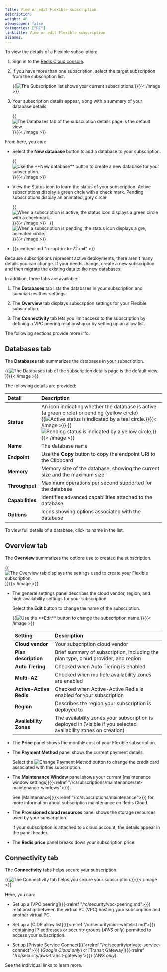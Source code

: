 ```yaml
---
Title: View or edit Flexible subscription
description:
weight: 40
alwaysopen: false
categories: ["RC"]
linktitle: View or edit Flexible subscription
aliases:
---
```

To view the details of a Flexible subscription:

1.  Sign in to the [Redis Cloud console](https://app.redislabs.com/#).

1.  If you have more than one subscription, select the target subscription from the subscription list.

    {{<image filename="images/rc/subscription-list-select.png" alt="The Subscription list shows your current subscriptions." >}}{{< /image >}}

1.  Your subscription details appear, along with a summary of your database details.

    {{<image filename="images/rc/subscription-flexible-databases-tab-pending.png" alt="The Databases tab of the subscription details page is the default view." >}}{{< /image >}}

From here, you can:

- Select the **New database** button to add a database to your subscription.

    {{<image filename="images/rc/button-database-new.png" alt="Use the **New database** button to create a new database for your subscription." >}}{{< /image >}}

- View the Status icon to learn the status of your subscription.  Active subscriptions display a green circle with a check mark. Pending subscriptions display an animated, grey circle.

    {{<image filename="images/rc/icon-database-status-active.png" alt="When a subscription is active, the status icon displays a green circle with a checkmark." >}}{{< /image >}} &nbsp; {{<image filename="images/rc/icon-subscription-status-pending.png" alt="When a subscription is pending, the status icon displays a gre, animated circle." >}}{{< /image >}}

- {{< embed-md "rc-opt-in-to-72.md" >}}

Because subscriptions represent active deployments, there aren't many details you can change.  If your needs change, create a new subscription and then migrate the existing data to the new databases.

In addition, three tabs are available:

1.  The **Databases** tab lists the databases in your subscription and summarizes their settings.

2.  The **Overview** tab displays subscription settings for your Flexible subscription.

3.  The **Connectivity** tab lets you limit access to the subscription by defining a VPC peering relationship or by setting up an allow list.

The following sections provide more info.

## **Databases** tab

The **Databases** tab summarizes the databases in your subscription.  

{{<image filename="images/rc/subscription-flexible-databases-tab-pending.png" alt="The Databases tab of the subscription details page is the default view." >}}{{< /image >}}

The following details are provided:

| Detail | Description |
|:---------|:--------------|
| **Status** | An icon indicating whether the database is active (a green circle) or pending (yellow circle)<br/>{{<image filename="images/rc/icon-database-detail-status-active.png" alt="Active status is indicated by a teal circle." >}}{{< /image >}}&nbsp;{{<image filename="images/rc/icon-database-detail-status-pending.png" alt="Pending status is indicated by a yellow circle." >}}{{< /image >}} |
| **Name** | The database name |
| **Endpoint** | Use the **Copy** button to copy the endpoint URI to the Clipboard |
| **Memory** | Memory size of the database, showing the current size and the maximum size |
| **Throughput** | Maximum operations per second supported for the database |
| **Capabilities** | Identifies advanced capabilities attached to the database |
| **Options** | Icons showing options associated with the database |

To view full details of a database, click its name in the list.

## **Overview** tab

The **Overview** summarizes the options use to created the subscription.

{{<image filename="images/rc/subscription-details-overview-flexible.png" alt="The Overview tab displays the settings used to create your Flexible subscription." >}}{{< /image >}}

- The general settings panel describes the cloud vendor, region, and high-availability settings for your subscription.

    Select the **Edit** button to change the name of the subscription.

    {{<image filename="images/rc/icon-edit-subscription-name.png" alt="Use the **Edit** button to change the subscription name." >}}{{< /image >}}


    | Setting | Description |
    |:---------|:--------------|
    | **Cloud vendor** | Your subscription cloud vendor |
    | **Plan description** | Brief summary of subscription, including the plan type, cloud provider, and region |
    | **Auto Tiering** | Checked when Auto Tiering is enabled |
    | **Multi-AZ** | Checked when multiple availability zones are enabled |
    | **Active-Active Redis** | Checked when Active-Active Redis is enabled for your subscription |
    | **Region** | Describes the region your subscription is deployed to |
    | **Availability Zones** | The availability zones your subscription is deployed in (Visible if you selected availability zones on creation) |


- The **Price** panel shows the monthly cost of your Flexible subscription.

- The **Payment Method** panel shows the current payment details.

    Select the ![**Change Payment Method**](/images/rc/icon-subscription-detail-change-payment-flexible.png) button to change the credit card associated with this subscription.

- The **Maintenance Window** panel shows your current [maintenance window settings]({{<relref "/rc/subscriptions/maintenance/set-maintenance-windows">}}).

    See [Maintenance]({{<relref "/rc/subscriptions/maintenance">}}) for more information about subscription maintenance on Redis Cloud.

- The **Provisioned cloud resources** panel shows the storage resources used by your subscription.

  If your subscription is attached to a cloud account, the details appear in the panel header.

- The **Redis price** panel breaks down your subscription price.

## **Connectivity** tab

The **Connectivity** tabs helps secure your subscription.  

{{<image filename="images/rc/subscription-details-connectivity-tab-flexible.png" alt="The Connectivity tab helps you secure your subscription." >}}{{< /image >}}

Here, you can:

- Set up a [VPC peering]({{<relref "/rc/security/vpc-peering.md">}}) relationship between the virtual PC (VPC) hosting your subscription and another virtual PC.

- Set up a [CIDR allow list]({{<relref "/rc/security/cidr-whitelist.md">}}) containing IP addresses or security groups (_AWS only_) permitted to access your subscription.

- Set up [Private Service Connect]({{<relref "/rc/security/private-service-connect">}}) (*Google Cloud only*) or [Transit Gateway]({{<relref "/rc/security/aws-transit-gateway">}}) (*AWS only*).

See the individual links to learn more.
